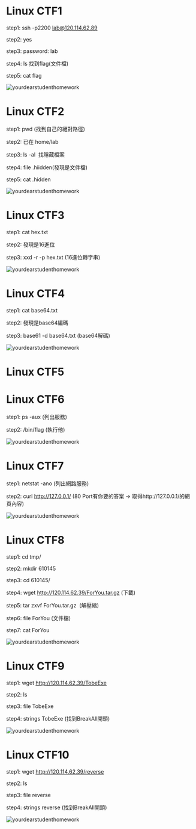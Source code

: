 # Linux CTF1
step1: ssh -p2200 lab@120.114.62.89

step2: yes

step3: password: lab

step4: ls 找到flag(文件檔)

step5: cat flag

![yourdearstudenthomework](https://github.com/larrychen20011120/yourdearstudenthomework/blob/master/a.PNG)

# Linux CTF2
step1: pwd (找到自己的絕對路徑)

step2: 已在 home/lab

step3: ls -al  找隱藏檔案

step4: file .hiidden(發現是文件檔)

step5: cat .hidden

![yourdearstudenthomework](https://github.com/larrychen20011120/yourdearstudenthomework/blob/master/Li2.PNG)

# Linux CTF3
step1: cat hex.txt

step2: 發現是16進位

step3: xxd -r -p hex.txt  (16進位轉字串)

![yourdearstudenthomework](https://github.com/larrychen20011120/yourdearstudenthomework/blob/master/Li3.PNG)

# Linux CTF4
step1: cat base64.txt

step2: 發現是base64編碼

step3: base61 -d base64.txt  (base64解碼)

![yourdearstudenthomework](https://github.com/larrychen20011120/yourdearstudenthomework/blob/master/L4.PNG)

# Linux CTF5

# Linux CTF6
step1: ps -aux (列出服務)

step2: /bin/flag (執行他)

![yourdearstudenthomework](https://github.com/larrychen20011120/yourdearstudenthomework/blob/master/L6.PNG)

# Linux CTF7
step1: netstat -ano (列出網路服務)

step2: curl http://127.0.0.1/ (80 Port有你要的答案 -> 取得http://127.0.0.1/的網頁內容)

![yourdearstudenthomework](https://github.com/larrychen20011120/yourdearstudenthomework/blob/master/L7.PNG)

# Linux CTF8
step1: cd tmp/

step2: mkdir 610145

step3: cd 610145/

step4: wget http://120.114.62.39/ForYou.tar.gz (下載)

step5: tar zxvf ForYou.tar.gz  (解壓縮)

step6: file ForYou (文件檔)

step7: cat ForYou

![yourdearstudenthomework](https://github.com/larrychen20011120/yourdearstudenthomework/blob/master/L8.PNG)

# Linux CTF9
step1: wget http://120.114.62.39/TobeExe

step2: ls

step3: file TobeExe

step4: strings TobeExe (找到BreakAll開頭)

![yourdearstudenthomework](https://github.com/larrychen20011120/yourdearstudenthomework/blob/master/L9.PNG)

# Linux CTF10
step1: wget http://120.114.62.39/reverse

step2: ls

step3: file reverse

step4: strings reverse (找到BreakAll開頭)

![yourdearstudenthomework](https://github.com/larrychen20011120/yourdearstudenthomework/blob/master/L10.PNG)
